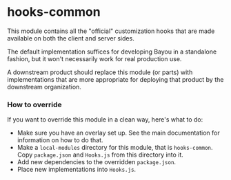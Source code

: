 hooks-common
============

This module contains all the "official" customization hooks that are made
available on both the client and server sides.

The default implementation suffices for developing Bayou in a standalone
fashion, but it won't necessarily work for real production use.

A downstream product should replace this module (or parts) with implementations
that are more appropriate for deploying that product by the downstream
organization.

### How to override

If you want to override this module in a clean way, here's what to do:

* Make sure you have an overlay set up. See the main documentation for
  information on how to do that.
* Make a `local-modules` directory for this module, that is `hooks-common`. Copy
  `package.json` and `Hooks.js` from this directory into it.
* Add new dependencies to the overridden `package.json`.
* Place new implementations into `Hooks.js`.
